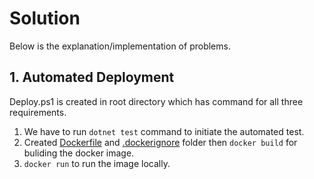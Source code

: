 # Solution
Below is the explanation/implementation of problems.

## 1. Automated Deployment
Deploy.ps1 is created in root directory which has command for all three requirements. 
1. We have to run ```dotnet test``` command to initiate the automated test.
2. Created [Dockerfile](./super-service/src/Dockerfile) and [.dockerignore](./super-service/src/.dockerignore) folder then ```docker build``` for buliding the docker image.
3. ```docker run``` to run the image locally.
